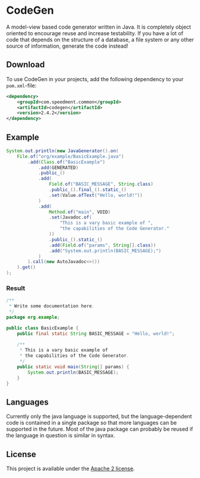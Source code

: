 CodeGen
=======

A model-view based code generator written in Java. It is completely object oriented to encourage reuse and increase testability. If you have a lot of code that depends on the structure of a database, a file system or any other source of information, generate the code instead!

## Download
To use CodeGen in your projects, add the following dependency to your `pom.xml`-file:
```xml
<dependency>
    <groupId>com.speedment.common</groupId>
    <artifactId>codegen</artifactId>
    <version>2.4.2</version>
</dependency>
```

## Example
```java
System.out.println(new JavaGenerator().on(
    File.of("org/example/BasicExample.java")
        .add(Class.of("BasicExample")
            .add(GENERATED)
            .public_()
            .add(
                Field.of("BASIC_MESSAGE", String.class)
                .public_().final_().static_()
                .set(Value.ofText("Hello, world!"))
            )
            .add(
                Method.of("main", VOID)
                .set(Javadoc.of(
                    "This is a vary basic example of ",
                    "the capabilities of the Code Generator."
                ))
                .public_().static_()
                .add(Field.of("params", String[].class))
                .add("System.out.println(BASIC_MESSAGE);")
            )
        ).call(new AutoJavadoc<>())
    ).get()
);
```
	
### Result
```java
/**
 * Write some documentation here.
 */
package org.example;

public class BasicExample {
    public final static String BASIC_MESSAGE = "Hello, world!";
    
    /**
     * This is a vary basic example of 
     * the capabilities of the Code Generator.
     */
    public static void main(String[] params) {
        System.out.println(BASIC_MESSAGE);
    }
}
```

## Languages
Currently only the java language is supported, but the language-dependent code is contained in a single package so that more languages can be supported in the future. Most of the java package can probably be reused if the language in question is similar in syntax.

## License
This project is available under the [Apache 2 license](http://www.apache.org/licenses/LICENSE-2.0). 
